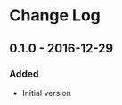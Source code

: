 # Change Log
<!-- All notable changes to this project will be documented in this file. This change log follows the conventions of [keepachangelog.com](http://keepachangelog.com/). -->

<!-- ## [Unreleased] -->
<!-- ### Changed -->
<!-- - Add a new arity to `make-widget-async` to provide a different widget shape. -->

<!-- ## [0.1.1] - 2016-12-28 -->
<!-- ### Changed -->
<!-- - Documentation on how to make the widgets. -->

<!-- ### Removed -->
<!-- - `make-widget-sync` - we're all async, all the time. -->

<!-- ### Fixed -->
<!-- - Fixed widget maker to keep working when daylight savings switches over. -->

## 0.1.0 - 2016-12-29
### Added
- Initial version

[Unreleased]: https://github.com/plexus/garden-reloader/compare/0.1.0...HEAD

<!-- [0.1.1]: https://github.com/plexus/garden-reloader/compare/0.1.0...0.1.1 -->
